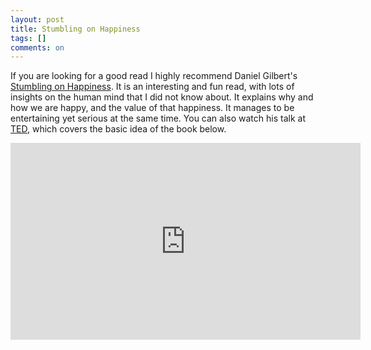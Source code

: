 ```yaml
---
layout: post
title: Stumbling on Happiness
tags: []
comments: on
---
```

<p>If you are looking for a good read I highly recommend Daniel Gilbert&#039;s <a href="http://www.amazon.com/Stumbling-Happiness-Daniel-Gilbert/dp/1400042666">Stumbling on Happiness</a>. It is an interesting and fun read, with lots of insights on the human mind that I did not know about. It explains why and how we are happy, and the value of that happiness. It manages to be entertaining yet serious at the same time. You can also watch his talk at <a href="http://www.ted.com">TED</a>, which covers the basic idea of the book below.</p>
<iframe src="http://embed.ted.com/talks/dan_gilbert_asks_why_are_we_happy.html" width="560" height="315" frameborder="0" scrolling="no"></iframe>